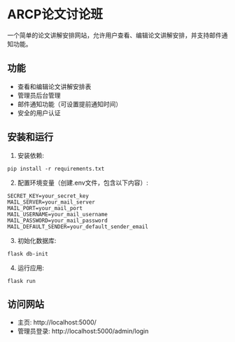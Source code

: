# ARCP论文讨论班

一个简单的论文讲解安排网站，允许用户查看、编辑论文讲解安排，并支持邮件通知功能。

## 功能

- 查看和编辑论文讲解安排表
- 管理员后台管理
- 邮件通知功能（可设置提前通知时间）
- 安全的用户认证

## 安装和运行

1. 安装依赖:
```
pip install -r requirements.txt
```

2. 配置环境变量（创建.env文件，包含以下内容）:
```
SECRET_KEY=your_secret_key
MAIL_SERVER=your_mail_server
MAIL_PORT=your_mail_port
MAIL_USERNAME=your_mail_username
MAIL_PASSWORD=your_mail_password
MAIL_DEFAULT_SENDER=your_default_sender_email
```

3. 初始化数据库:
```
flask db-init
```

4. 运行应用:
```
flask run
```

## 访问网站

- 主页: http://localhost:5000/
- 管理员登录: http://localhost:5000/admin/login 
